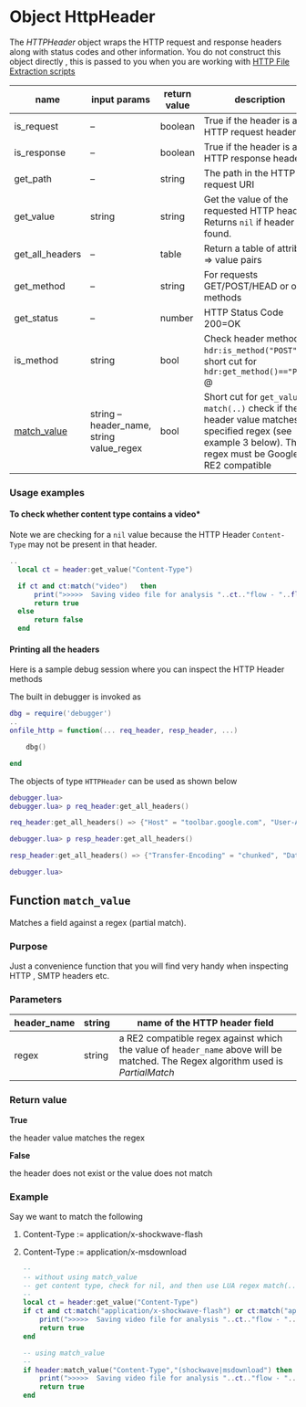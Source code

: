 # Object HttpHeader

The *HTTPHeader* object wraps the HTTP request and response headers along with status codes and other information. You do not construct this object directly , this is passed to you when you are working with [HTTP File Extraction scripts](/docs/lua/fileextract)

| name                                                                                  | input params                             | return value | description                                                                                                                                                  |
| ------------------------------------------------------------------------------------- | ---------------------------------------- | ------------ | ------------------------------------------------------------------------------------------------------------------------------------------------------------ |
| is_request                                                                            | –                                        | boolean      | True if the header is a HTTP request header                                                                                                                  |
| is_response                                                                           | –                                        | boolean      | True if the header is a HTTP response header                                                                                                                 |
| get_path                                                                              | –                                        | string       | The path in the HTTP request URI                                                                                                                             |
| get_value                                                                             | string                                   | string       | Get the value of the requested HTTP header, Returns `nil` if header not found.                                                                               |
| get_all_headers                                                                       | –                                        | table        | Return a table of attribute => value pairs                                                                                                                   |
| get_method                                                                            | –                                        | string       | For requests GET/POST/HEAD or other methods                                                                                                                  |
| get_status                                                                            | –                                        | number       | HTTP Status Code 200=OK                                                                                                                                      |
| is_method                                                                             | string                                   | bool         | Check header method. `hdr:is_method("POST")` is short cut for `hdr:get_method()=="POST"` @                                                                   |
| [match_value](/docs/lua/obj_httpheader#function-match_value) | string – header_name, string value_regex | bool         | Short cut for `get_value` + `match(..)` check if the header value matches the specified regex (see example 3 below). The regex must be Google RE2 compatible |

### Usage examples

#### To check whether content type contains a video*

Note we are checking for a `nil` value because the HTTP Header `Content-Type` may not be present in that header.

```lua
..
  local ct = header:get_value("Content-Type")

  if ct and ct:match("video")   then
      print(">>>>>  Saving video file for analysis "..ct.."flow - "..flowkey:id() )
      return true
  else
      return false
  end
```

#### Printing all the headers

Here is a sample debug session where you can inspect the HTTP Header methods

The built in debugger is invoked as

```lua
dbg = require('debugger')
..
onfile_http = function(... req_header, resp_header, ...)

    dbg()

end
```

The objects of type `HTTPHeader` can be used as shown below

```lua
debugger.lua> 
debugger.lua> p req_header:get_all_headers()

req_header:get_all_headers() => {"Host" = "toolbar.google.com", "User-Agent" = "Mozilla/4.0 (compatible; GoogleToolbar 4.0.1601.4978-big; Windows XP 5.1; MSIE 6.0.2900.2180)", "Referer" = "navclient.update/en/4.0.1601.4978-big"}

debugger.lua> p resp_header:get_all_headers()

resp_header:get_all_headers() => {"Transfer-Encoding" = "chunked", "Date" = "Tue, 12 Feb 2008 14:30:02 GMT", "Content-Type" = "text/plain", "Server" = "GFE/1.3", "Cache-control" = "private"}

debugger.lua>
```

## Function `match_value`

Matches a field against a regex (partial match).

### Purpose

Just a convenience function that you will find very handy when inspecting HTTP , SMTP headers etc.

### Parameters

| header_name | string | name of the HTTP header field                                                                                                     |
| ----------- | ------ | --------------------------------------------------------------------------------------------------------------------------------- |
| regex       | string | a RE2 compatible regex against which the value of `header_name` above will be matched. The Regex algorithm used is *PartialMatch* |

### Return value

**True**

the header value matches the regex

**False**

the header does not exist or the value does not match

### Example

Say we want to match the following

1. Content-Type := application/x-shockwave-flash

2. Content-Type := application/x-msdownload
   
   ```lua
   --
   -- without using match_value
   -- get content type, check for nil, and then use LUA regex match(..)
   --
   local ct = header:get_value("Content-Type")
   if ct and ct:match("application/x-shockwave-flash") or ct:match("application/x-msdownload")   then  
       print(">>>>>  Saving video file for analysis "..ct.."flow - "..flowkey:id() )
       return true
   end
   
   -- using match_value
   --
   if header:match_value("Content-Type","(shockwave|msdownload") then
       print(">>>>>  Saving video file for analysis "..ct.."flow - "..flowkey:id() )
       return true
   end
   ```
